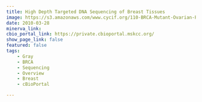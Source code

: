 ```yaml
---
title: High Depth Targeted DNA Sequencing of Breast Tissues
image: https://s3.amazonaws.com/www.cycif.org/110-BRCA-Mutant-Ovarian-Precursors/LSP11060/LSP11060.png
date: 2010-03-28
minerva_link:
cbio_portal_link: https://private.cbioportal.mskcc.org/
show_page_link: false
featured: false
tags:
    - Gray
    - BRCA
    - Sequencing
    - Overview
    - Breast
    - cBioPortal

---
```

